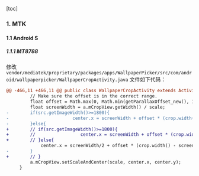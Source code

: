 [toc]

### 1. MTK

#### 1.1 Android S

##### 1.1.1 MT8788

修改 `vendor/mediatek/proprietary/packages/apps/WallpaperPicker/src/com/android/wallpaperpicker/WallpaperCropActivity.java` 文件如下代码：

```diff
@@ -466,11 +466,11 @@ public class WallpaperCropActivity extends Activity implements Handler.Callback
         // Make sure the offset is in the correct range.
         float offset = Math.max(0, Math.min(getParallaxOffset_new(), 1));
         float screenWidth = a.mCropView.getWidth() / scale;
-        if(src.getImageWidth()>=1800){
-                        center.x = screenWidth + offset * (crop.width() - screenWidth) + crop.left;
-        }else{
+        // if(src.getImageWidth()>=1800){
+        //                 center.x = screenWidth + offset * (crop.width() - screenWidth) + crop.left;
+        // }else{
             center.x = screenWidth/2 + offset * (crop.width() - screenWidth) + crop.left;
-        }
+        // }
         a.mCropView.setScaleAndCenter(scale, center.x, center.y);
     }
 
```

